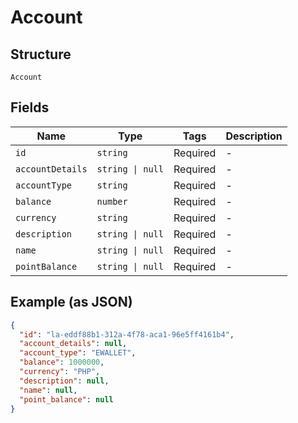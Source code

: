 
# Account

## Structure

`Account`

## Fields

| Name | Type | Tags | Description |
|  --- | --- | --- | --- |
| `id` | `string` | Required | - |
| `accountDetails` | `string \| null` | Required | - |
| `accountType` | `string` | Required | - |
| `balance` | `number` | Required | - |
| `currency` | `string` | Required | - |
| `description` | `string \| null` | Required | - |
| `name` | `string \| null` | Required | - |
| `pointBalance` | `string \| null` | Required | - |

## Example (as JSON)

```json
{
  "id": "la-eddf88b1-312a-4f78-aca1-96e5ff4161b4",
  "account_details": null,
  "account_type": "EWALLET",
  "balance": 1000000,
  "currency": "PHP",
  "description": null,
  "name": null,
  "point_balance": null
}
```

